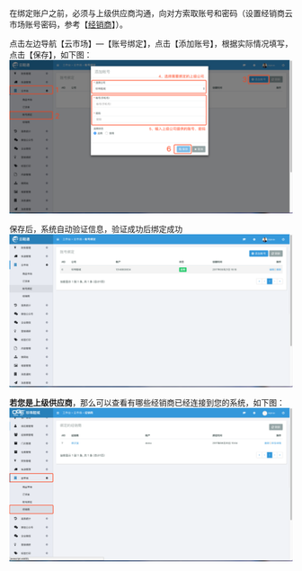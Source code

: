 在绑定账户之前，必须与上级供应商沟通，向对方索取账号和密码（设置经销商云市场账号密码，参考【[经销商](/jing-xiao-shang/tian-jia-jing-xiao-shang.md)】）。

点击左边导航【云市场】—【账号绑定】，点击【添加账号】，根据实际情况填写，点击【保存】，如下图：![](/assets/ysc-1.png)

保存后，系统自动验证信息，验证成功后绑定成功![](/assets/ysc-2.png)

**若您是上级供应商**，那么可以查看有哪些经销商已经连接到您的系统，如下图：![](/assets/ysc-3.png)

